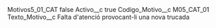 <?xml version="1.0" encoding="UTF-8"?>
<CustomMetadata xmlns="http://soap.sforce.com/2006/04/metadata" xmlns:xsi="http://www.w3.org/2001/XMLSchema-instance" xmlns:xsd="http://www.w3.org/2001/XMLSchema">
    <label>Motivos5_01_CAT</label>
    <protected>false</protected>
    <values>
        <field>Activo__c</field>
        <value xsi:type="xsd:boolean">true</value>
    </values>
    <values>
        <field>Codigo_Motivo__c</field>
        <value xsi:type="xsd:string">M05_CAT_01</value>
    </values>
    <values>
        <field>Texto_Motivo__c</field>
        <value xsi:type="xsd:string">Falta d&apos;atenció provocant-li una nova trucada</value>
    </values>
</CustomMetadata>
